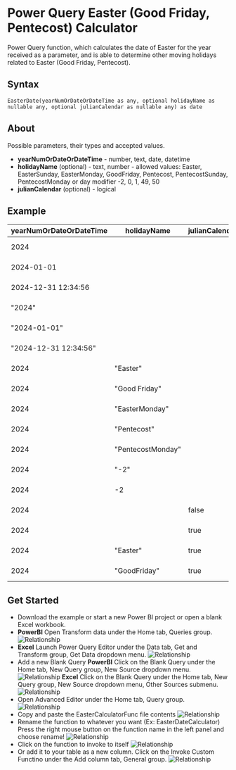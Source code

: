 # Power Query Easter (Good Friday, Pentecost) Calculator
Power Query function, which calculates the date of Easter for the year received as a parameter, and is able to determine other moving holidays related to Easter (Good Friday, Pentecost).

## Syntax
```
EasterDate(yearNumOrDateOrDateTime as any, optional holidayName as nullable any, optional julianCalendar as nullable any) as date
```

## About
Possible parameters, their types and accepted values.
+ **yearNumOrDateOrDateTime** - number, text, date, datetime
+ **holidayName** (optional) - text, number - allowed values: Easter, EasterSunday, EasterMonday, GoodFriday, Pentecost, PentecostSunday, PentecostMonday or day modifier -2, 0, 1, 49, 50
+ **julianCalendar** (optional) - logical

## Example 

| yearNumOrDateOrDateTime | holidayName | julianCalendar | Result |
| ------------- | ------------- | ------------- | ------------- |
| 2024 | | | 2024-03-31|
| 2024-01-01 | | | 2024-03-31 |
| 2024-12-31 12:34:56  | | | 2024-03-31 |
| "2024" | | | 2024-03-31 |
| "2024-01-01" | | | 2024-03-31 |
| "2024-12-31 12:34:56" | | | 2024-03-31 |
| 2024 | "Easter" | | 2024-03-31 |
| 2024 | "Good Friday" | | 2024-03-29 |
| 2024 | "EasterMonday" | | 2024-04-01 |
| 2024 | "Pentecost" | | 2024-05-19 |
| 2024 | "PentecostMonday" | | 2024-05-20 |
| 2024 | "-2" | | 2024-03-29 |
| 2024 | -2 | | 2024-03-29 |
| 2024 | | false | 2024-03-31 |
| 2024 | | true | 2024-04-22 |
| 2024 | "Easter" | true | 2024-04-22 |
| 2024 | "GoodFriday" | true | 2024-04-20 |

## Get Started
* Download the example or start a new Power BI project or open a blank Excel workbook. 
* **PowerBI** Open Transform data under the Home tab, Queries group.
![Relationship](/docs/images/PBIOpenPowerQueryEditor.png)
* **Excel** Launch Power Query Editor under the Data tab, Get and Transform group, Get Data dropdown menu.
![Relationship](/docs/images/ExcelOpenPowerQueryEditor.png)
* Add a new Blank Query
  **PowerBI** Click on the Blank Query under the Home tab, New Query group, New Source dropdown menu.
![Relationship](/docs/images/AddNewBlankQuery.png)
  **Excel** Click on the Blank Query under the Home tab, New Query group, New Source dropdown menu, Other Sources submenu.
![Relationship](/docs/images/AddNewBlankQueryExcel.png)
* Open Advanced Editor under the Home tab, Query group.
![Relationship](/docs/images/OpeninAdvancedEditor.png)
* Copy and paste the EasterCalculatorFunc file contents
![Relationship](/docs/images/PasteToAdvancedEditorWindow.png)
* Rename the function to whatever you want (Ex: EasterDateCalculator)
  Press the right mouse button on the function name in the left panel and choose rename! 
![Relationship](/docs/images/RenameFunction.png)
* Click on the function to invoke to itself
![Relationship](/docs/images/InvokeCustomFunctionSettings.png)
* Or add it to your table as a new column.
   Click on the Invoke Custom Functino under the Add column tab, General group.
![Relationship](/docs/images/AddColumnInvokeCustomFunction.png)
